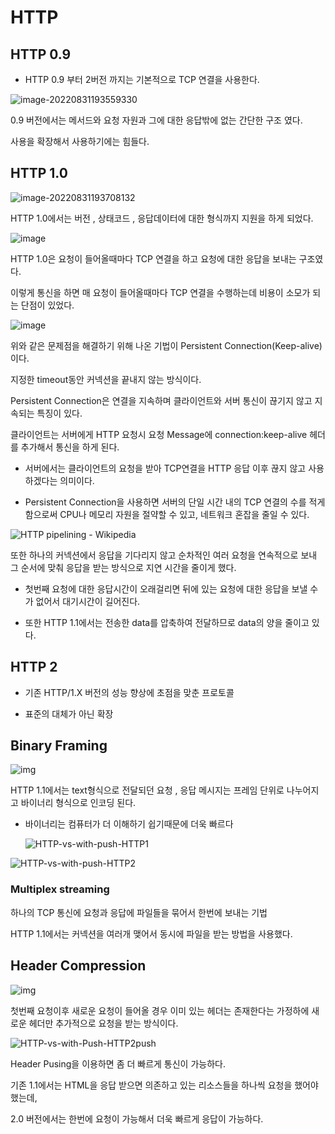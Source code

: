 # HTTP



## HTTP 0.9

- HTTP 0.9 부터 2버전 까지는 기본적으로 TCP 연결을 사용한다.

  

![image-20220831193559330](D:\SSAFY\CS-Study-taegyu\content\네트워크\img\image-20220831193559330.png)

0.9 버전에서는 메서드와 요청 자원과 그에 대한 응답밖에 없는 간단한 구조 였다.

사용을 확장해서 사용하기에는 힘들다.



## HTTP 1.0

![image-20220831193708132](D:\SSAFY\CS-Study-taegyu\content\네트워크\img\image-20220831193708132.png)



HTTP 1.0에서는  버전 , 상태코드 , 응답데이터에 대한 형식까지 지원을 하게 되었다.



![image](D:\SSAFY\CS-Study-taegyu\content\네트워크\img\79342851-9d439600-7f68-11ea-9a1c-80782d6cbb6e.png)



HTTP 1.0은 요청이 들어올때마다 TCP 연결을 하고 요청에 대한 응답을 보내는 구조였다.

이렇게 통신을 하면 매 요청이 들어올때마다 TCP 연결을 수행하는데 비용이 소모가 되는 단점이 있었다.



![image](D:\SSAFY\CS-Study-taegyu\content\네트워크\img\79683535-bc427080-8265-11ea-84c5-a00e32a07a37.png)

위와 같은 문제점을 해결하기 위해 나온 기법이 Persistent Connection(Keep-alive)이다.

지정한 timeout동안 커넥션을 끝내지 않는 방식이다.

Persistent Connection은 연결을 지속하며 클라이언트와 서버 통신이 끊기지 않고 지속되는 특징이 있다.

클라이언트는 서버에게 HTTP 요청시 요청 Message에 connection:keep-alive 헤더를 추가해서 통신을 하게 된다.

- 서버에서는 클라이언트의 요청을 받아 TCP연결을 HTTP 응답 이후 끊지 않고 사용하겠다는 의미이다.

- Persistent Connection을 사용하면 서버의 단일 시간 내의 TCP 연결의 수를 적게 함으로써 CPU나 메모리 자원을 절약할 수 있고, 네트워크 혼잡을 줄일 수 있다.

  

![HTTP pipelining - Wikipedia](D:\SSAFY\CS-Study-taegyu\content\네트워크\img\1200px-HTTP_pipelining2.svg.png)



또한 하나의 커넥션에서 응답을 기다리지 않고 순차적인 여러 요청을 연속적으로 보내 그 순서에 맞춰 응답을 받는 방식으로 지연 시간을 줄이게 했다.

- 첫번째 요청에 대한 응답시간이 오래걸리면 뒤에 있는 요청에 대한 응답을 보낼 수가 없어서 대기시간이 길어진다.

- 또한 HTTP 1.1에서는 전송한 data를 압축하여 전달하므로 data의 양을 줄이고 있다.

## HTTP 2

- 기존 HTTP/1.X 버전의 성능 향상에 초점을 맞춘 프로토콜

- 표준의 대체가 아닌 확장

## Binary Framing



![img](D:\SSAFY\CS-Study-taegyu\content\네트워크\img\img.png)

HTTP 1.1에서는 text형식으로 전달되던 요청 , 응답 메시지는 프레임 단위로 나누어지고 바이너리 형식으로 인코딩 된다.

- 바이너리는 컴퓨터가 더 이해하기 쉽기때문에 더욱 빠르다

  ![HTTP-vs-with-push-HTTP1](D:\SSAFY\CS-Study-taegyu\content\네트워크\img\HTTP-vs-with-Push-HTTP1.gif)

![HTTP-vs-with-push-HTTP2](D:\SSAFY\CS-Study-taegyu\content\네트워크\img\HTTP-vs-with-Push-HTTP2.gif)



### Multiplex streaming



하나의 TCP 통신에 요청과 응답에 파일들을 묶어서 한번에 보내는 기법

HTTP 1.1에서는 커넥션을 여러개 맺어서 동시에 파일을 받는 방법을 사용했다.



## Header Compression

![img](https://t1.daumcdn.net/cfile/tistory/217B0E3F580371A51A)



첫번째 요청이후 새로운 요청이 들어올 경우 이미 있는 헤더는 존재한다는 가정하에 새로운 헤더만 추가적으로 요청을 받는 방식이다.

![HTTP-vs-with-Push-HTTP2push](D:\SSAFY\CS-Study-taegyu\content\네트워크\img\HTTP-vs-with-Push-HTTP2push.gif)

Header Pusing을 이용하면 좀 더 빠르게 통신이 가능하다.

기존 1.1에서는 HTML을 응답 받으면 의존하고 있는 리소스들을 하나씩 요청을 했어야 했는데,

2.0 버전에서는 한번에 요청이 가능해서 더욱 빠르게 응답이 가능하다.

